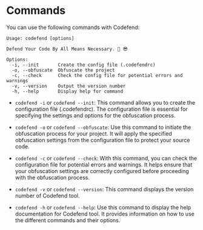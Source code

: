 # Commands

You can use the following commands with Codefend:

```
Usage: codefend [options]

Defend Your Code By All Means Necessary. 💪 😎

Options:
  -i, --init       Create the config file (.codefendrc)
  -o, --obfuscate  Obfuscate the project
  -c, --check      Check the config file for potential errors and warnings
  -v, --version    Output the version number
  -h, --help       Display help for command
```

- `codefend -i` or `codefend --init`: This command allows you to create the configuration file (.codefendrc). The configuration file is essential for specifying the settings and options for the obfuscation process.

- `codefend -o` or `codefend --obfuscate`: Use this command to initiate the obfuscation process for your project. It will apply the specified obfuscation settings from the configuration file to protect your source code.

- `codefend -c` or `codefend --check`: With this command, you can check the configuration file for potential errors and warnings. It helps ensure that your obfuscation settings are correctly configured before proceeding with the obfuscation process.

- `codefend -v` or `codefend --version`: This command displays the version number of Codefend tool.

- `codefend -h` or `codefend --help`: Use this command to display the help documentation for Codefend tool. It provides information on how to use the different commands and their options.
